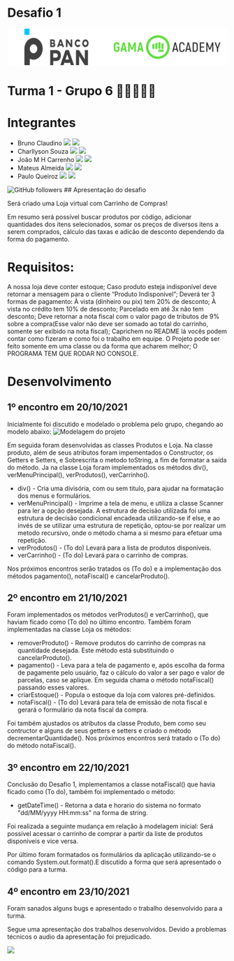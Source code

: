 # Desafio 1
<img alt="logo banco pan e gama academy" src="https://github.com/joaomhernandes/PAN-Academy/blob/main/Assets/gama-pan-academy-logo.svg" style="width: 300%, height: auto, margin-left: auto, margin-left: auto" />


# Turma 1 - Grupo 6 👩‍💻👨‍💻🚀

# Integrantes

  * Bruno Claudino <a href="https://github.com/brunoclaudino" target="_blank"><img src="https://img.shields.io/github/followers/brunoclaudino?style=social" target="_blank"></a> <a href="https://www.linkedin.com/in/brunoclaudino/" target="_blank"><img src="https://img.shields.io/badge/-LinkedIn-%230077B5?style=for-the-badge&logo=linkedin&logoColor=white" target="_blank"></a> 
  * Charllyson Souza <a href="https://github.com/charllysonsouza" target="_blank"><img src="https://img.shields.io/github/followers/charllysonsouza?style=social" target="_blank"></a> <a href="https://www.linkedin.com/in/charllyson-souza-248576108/" target="_blank"><img src="https://img.shields.io/badge/-LinkedIn-%230077B5?style=for-the-badge&logo=linkedin&logoColor=white" target="_blank"></a> 
  * João M H Carrenho <a href="https://github.com/joaomhernandes" target="_blank"><img src="https://img.shields.io/github/followers/joaomhernandes?style=social" target="_blank"></a> <a href="https://www.linkedin.com/in/joão-maurício-hernandes-carrenho/" target="_blank"><img src="https://img.shields.io/badge/-LinkedIn-%230077B5?style=for-the-badge&logo=linkedin&logoColor=white" target="_blank"></a> 
  * Mateus Almeida <a href="https://github.com/mateusMBA" target="_blank"><img src="https://img.shields.io/github/followers/mateusMBA?style=social" target="_blank"></a> <a href="https://www.linkedin.com/in/mateus-almeida-312a27129/" target="_blank"><img src="https://img.shields.io/badge/-LinkedIn-%230077B5?style=for-the-badge&logo=linkedin&logoColor=white" target="_blank"></a> 
  * Paulo Queiroz <a href="https://github.com/hawkkawa" target="_blank"><img src="https://img.shields.io/github/followers/hawkkawa?style=social" target="_blank"></a> <a href="https://www.linkedin.com/in/paulo-queiroz-7048b1a0" target="_blank"><img src="https://img.shields.io/badge/-LinkedIn-%230077B5?style=for-the-badge&logo=linkedin&logoColor=white" target="_blank"></a> 

<img alt="GitHub followers" src="https://img.shields.io/github/followers/joaomhernandes?style=social">
## Apresentação do desafio

 Será criado uma Loja virtual com Carrinho de Compras!

 Em resumo será possível buscar produtos por código, adicionar quantidades dos itens selecionados, somar os preços de diversos itens a serem comprados, cálculo das taxas e adicão de desconto dependendo da forma do pagamento.

# Requisitos:

A nossa loja deve conter estoque;
Caso produto esteja indisponível deve retornar a mensagem para o cliente “Produto Indisponível”;
Deverá ter 3 formas de pagamento: 
À vista (dinheiro ou pix) tem 20% de desconto;
À vista no crédito tem 10% de desconto;
Parcelado em até 3x não tem desconto;
Deve retornar a nota fiscal com o valor pago de tributos de 9% sobre a compra(Esse valor não deve ser somado ao total do carrinho, somente ser exibido na nota fiscal);
Caprichem no README lá vocês podem contar como fizeram e como foi o trabalho em equipe.
O Projeto pode ser feito somente em uma classe ou da forma que acharem melhor;
O PROGRAMA TEM QUE RODAR NO CONSOLE.


# Desenvolvimento

## 1º encontro em 20/10/2021

Inicialmente foi discutido e modelado o problema pelo grupo, chegando ao modelo abaixo:
<img title="Modelo para o desafio 1" src="https://github.com/joaomhernandes/Desafio1/blob/João_Maurício/assets/modelagem.svg" alt="Modelagem do projeto" style="width: 244px, height: auto, margin-left: auto, margin-left: auto"/>

Em seguida foram desenvolvidas as classes Produtos e Loja. Na classe produto, além de seus atributos foram impementados o Constructor, os Getters e Setters, e Sobrescrita o metodo toString, a fim de formatar a saída do método.
Ja na classe Loja foram implementados os métodos div(), verMenuPrincipal(), verProdutos(), verCarrinho().
 - div() - Cria uma divisória, com ou sem titulo, para ajudar na formatação dos menus e formulários.
 - verMenuPrincipal() - Imprime a tela de menu, e utiliza a classe Scanner para ler a opção desejada. A estrutura de decisão utilizada foi uma estrutura de decisão condicional encadeada utilizando-se if else, e ao invés de se utilizar uma estrutura de repetição, optou-se por realizar um metodo recursivo, onde o método chama a si mesmo para efetuar uma repetição. 
 - verProdutos() - (To do) Levará para a lista de produtos disponíveis.
 - verCarrinho() - (To do) Levará para o carrinho de compras.

Nos próximos encontros serão tratados os (To do) e a implementação dos métodos pagamento(), notaFiscal() e cancelarProduto(). 

## 2º encontro em 21/10/2021

Foram implementados os métodos verProdutos() e verCarrinho(), que haviam ficado como (To do) no último encontro. Também foram implementadas na classe Loja os métodos:

- removerProduto() - Remove produtos do carrinho de compras na quantidade desejada. Este método está substituindo o cancelarProduto().  
- pagamento() - Leva para a tela de pagamento e, após escolha da forma de pagamente pelo usuário, faz o cálculo do valor a ser pago e valor de parcelas, caso se aplique. Em seguida chama o método notaFiscal() passando esses valores.
- criarEstoque() - Popula o estoque da loja com valores pré-definidos.
- notaFiscal() - (To do) Levará para tela de emissão de nota fiscal e gerará o formulário da nota fiscal da compra.

Foi também ajustados os atributos da classe Produto, bem como seu contructor e alguns de seus getters e setters e criado o método decrementarQuantidade().
Nos próximos encontros será tratado o (To do) do método notaFiscal().

## 3º encontro em 22/10/2021

Conclusão do Desafio 1, implementamos a classe notaFiscal() que havia ficado como (To do), também foi implementado o método:

- getDateTime() - Retorna a data e horario do sistema no formato "dd/MM/yyyy HH:mm:ss" na forma de string.

Foi realizada a seguinte mudança em relação à modelagem inicial: Será possivel acessar o carrinho de comprar a partir da liste de produtos disponiveis e vice versa.

Por último foram formatados os formulários da aplicação utilizando-se o comando System.out.format().E discutido a forma que será apresentado o código para a turma.

## 4º encontro em 23/10/2021

Foram sanados alguns bugs e apresentado o trabalho desenvolvido para a turma.

Segue uma apresentação dos trabalhos desenvolvidos. Devido a problemas técnicos o audio da apresentação foi prejudicado.

[![](https://github.com/joaomhernandes/Desafio1/blob/João_Maurício/assets/Apresentação.png)](https://youtu.be/gWFGv9Xr2sE)








